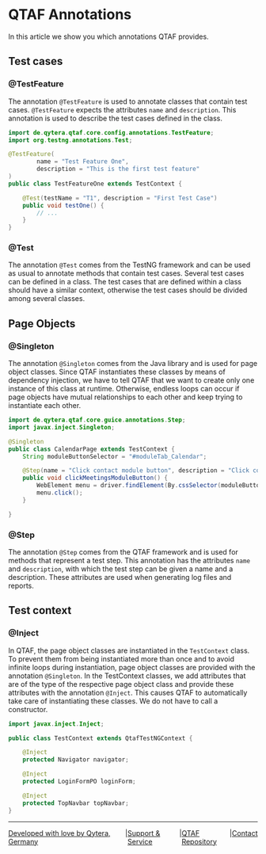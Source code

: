 # QTAF Annotations

In this article we show you which annotations QTAF provides.

## Test cases


### @TestFeature

The annotation `@TestFeature` is used to annotate classes that contain test cases. `@TestFeature` expects the attributes `name` and `description`. This annotation is used to describe the test cases defined in the class.

```java
import de.qytera.qtaf.core.config.annotations.TestFeature;
import org.testng.annotations.Test;

@TestFeature(
        name = "Test Feature One",
        description = "This is the first test feature"
)
public class TestFeatureOne extends TestContext {

    @Test(testName = "T1", description = "First Test Case")
    public void testOne() {
        // ...
    }
}
```

### @Test

The annotation `@Test` comes from the TestNG framework and can be used as usual to annotate methods that contain test cases. Several test cases can be defined in a class. The test cases that are defined within a class should have a similar context, otherwise the test cases should be divided among several classes.

## Page Objects

### @Singleton

The annotation `@Singleton` comes from the Java library and is used for page object classes. Since QTAF instantiates these classes by means of dependency injection, we have to tell QTAF that we want to create only one instance of this class at runtime. Otherwise, endless loops can occur if page objects have mutual relationships to each other and keep trying to instantiate each other.

```java
import de.qytera.qtaf.core.guice.annotations.Step;
import javax.inject.Singleton;

@Singleton
public class CalendarPage extends TestContext {
    String moduleButtonSelector = "#moduleTab_Calendar";

    @Step(name = "Click contact module button", description = "Click contact module button")
    public void clickMeetingsModuleButton() {
        WebElement menu = driver.findElement(By.cssSelector(moduleButtonSelector));
        menu.click();
    }

}
```

### @Step

The annotation `@Step` comes from the QTAF framework and is used for methods that represent a test step. This annotation has the attributes `name` and `description`, with which the test step can be given a name and a description. These attributes are used when generating log files and reports.



## Test context

### @Inject

In QTAF, the page object classes are instantiated in the `TestContext` class. To prevent them from being instantiated more than once and to avoid infinite loops during instantiation, page object classes are provided with the annotation `@Singleton`. In the TestContext classes, we add attributes that are of the type of the respective page object class and provide these attributes with the annotation `@Inject`. This causes QTAF to automatically take care of instantiating these classes. We do not have to call a constructor.

```java
import javax.inject.Inject;

public class TestContext extends QtafTestNGContext {

    @Inject
    protected Navigator navigator;

    @Inject
    protected LoginFormPO loginForm;

    @Inject
    protected TopNavbar topNavbar;
}
```

<hr>
<div style="display: flex; flex-direction: row; justify-content: space-between">
  <a href="https://www.qytera.de" target="_blank">Developed with love by Qytera, Germany</a>
  <span>|</span>
  <a href="https://www.qytera.de/testautomatisierung-workshop" target="_blank">Support & Service</a>
  <span>|</span>
  <a href="https://github.com/Qytera-Gmbh/QTAF" target="_blank">QTAF Repository</a>
  <span>|</span>
  <a href="https://www.qytera.de/kontakt" target="_blank">Contact</a><br>
</div>
